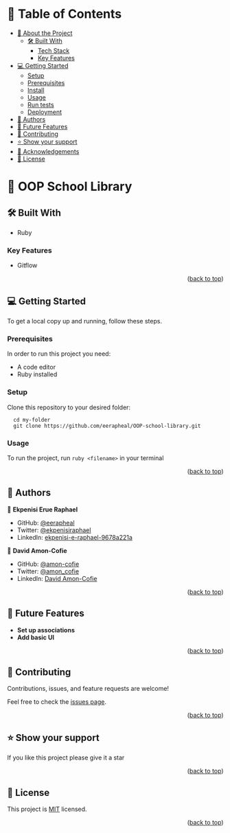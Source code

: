<a name="readme-top"></a>

# 📗 Table of Contents

- [📖 About the Project](#about-project)
  - [🛠 Built With](#built-with)
    - [Tech Stack](#tech-stack)
    - [Key Features](#key-features)
- [💻 Getting Started](#getting-started)
  - [Setup](#setup)
  - [Prerequisites](#prerequisites)
  - [Install](#install)
  - [Usage](#usage)
  - [Run tests](#run-tests)
  - [Deployment](#triangular_flag_on_post-deployment)
- [👥 Authors](#authors)
- [🔭 Future Features](#future-features)
- [🤝 Contributing](#contributing)
- [⭐️ Show your support](#support)
- [🙏 Acknowledgements](#acknowledgements)
- [📝 License](#license)

<!-- PROJECT DESCRIPTION -->

# 📖 OOP School Library <a name="about-project"></a>

## 🛠 Built With <a name="built-with"></a>

- Ruby

### Key Features <a name="key-features"></a>

- Gitflow

<p align="right">(<a href="#readme-top">back to top</a>)</p>

<!-- GETTING STARTED -->

## 💻 Getting Started <a name="getting-started"></a>

To get a local copy up and running, follow these steps.

### Prerequisites

In order to run this project you need:

- A code editor
- Ruby installed

### Setup

Clone this repository to your desired folder:

```
  cd my-folder
  git clone https://github.com/eerapheal/OOP-school-library.git
```

### Usage

To run the project, run `ruby <filename>` in your terminal

<p align="right">(<a href="#readme-top">back to top</a>)</p>

<!-- AUTHORS -->

## 👥 Authors <a name="authors"></a>

👤 **Ekpenisi Erue Raphael**

- GitHub: [@eerapheal](https://github.com/eerapheal)
- Twitter: [@ekpenisiraphael](https://twitter.com/ekpenisiraphael)
- LinkedIn: [ekpenisi-e-raphael-9678a221a](https://www.linkedin.com/in/ekpenisi-e-raphael-9678a221a/)

👤 **David Amon-Cofie**

- GitHub: [@amon-cofie](https://github.com/amon-cofie)
- Twitter: [@amon_cofie](https://twitter.com/amon_cofie)
- LinkedIn: [David Amon-Cofie](https://www.linkedin.com/in/david-amon-cofie-2389ab241/)

<p align="right">(<a href="#readme-top">back to top</a>)</p>

<!-- FUTURE FEATURES -->

## 🔭 Future Features <a name="future-features"></a>

- **Set up associations**
- **Add basic UI**

<p align="right">(<a href="#readme-top">back to top</a>)</p>

<!-- CONTRIBUTING -->

## 🤝 Contributing <a name="contributing"></a>

Contributions, issues, and feature requests are welcome!

Feel free to check the [issues page](https://github.com/eerapheal/OOP-school-library/issues).

<p align="right">(<a href="#readme-top">back to top</a>)</p>

<!-- SUPPORT -->

## ⭐️ Show your support <a name="support"></a>

If you like this project please give it a star

<p align="right">(<a href="#readme-top">back to top</a>)</p>

<!-- LICENSE -->

## 📝 License <a name="license"></a>

This project is [MIT](https://github.com/amon-cofie/oop_school_lib/blob/dev/LICENSE) licensed.

<p align="right">(<a href="#readme-top">back to top</a>)</p>
